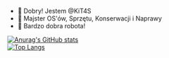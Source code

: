 - 👋 Dobry! Jestem @KiT4S
- 👀 Majster OS'ów, Sprzętu, Konserwacji i Naprawy
- 🌠 Bardzo dobra robota!

[![Anurag's GitHub stats](https://github-readme-stats.vercel.app/api?username=kit4s&show_icons=true&theme=gradient)](https://github.com/anuraghazra/github-readme-stats)
<br>
[![Top Langs](https://github-readme-stats.vercel.app/api/top-langs/?username=kit4s&langs_count=8&show_icons=true&theme=gradient)](https://github.com/anuraghazra/github-readme-stats)
